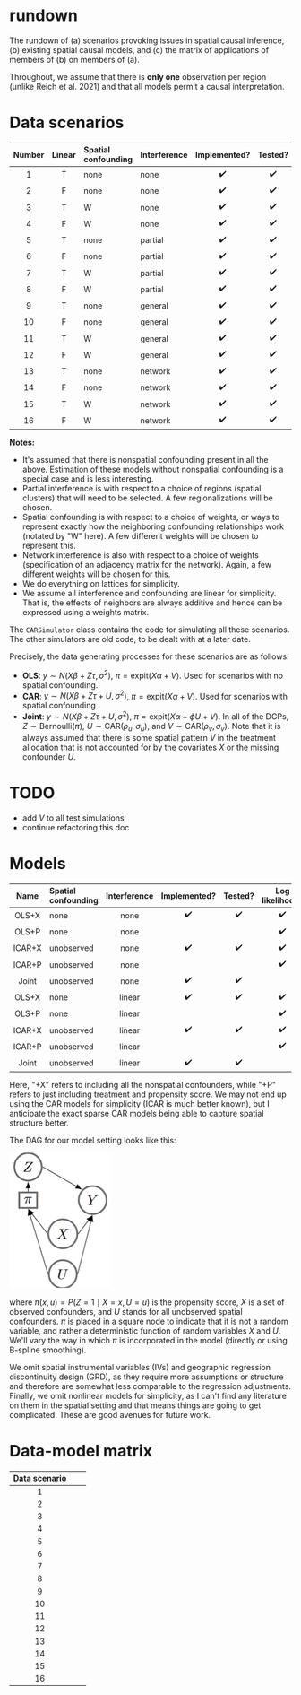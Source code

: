 # rundown
The rundown of (a) scenarios provoking issues in spatial causal inference, (b) existing spatial causal models, and (c) the matrix of applications of members of (b) on members of (a).

Throughout, we assume that there is **only one** observation per region (unlike Reich et al. 2021) and that all models permit a causal interpretation.

# Data scenarios

| Number | Linear | Spatial confounding | Interference |    Implemented?    |       Tested?      |
| :----: | :----: | :------------------ | :----------- | :----------------: | :----------------: |
|    1   |    T   | none                | none         | :heavy_check_mark: | :heavy_check_mark: |
|    2   |    F   | none                | none         | :heavy_check_mark: | :heavy_check_mark: |
|    3   |    T   | W                   | none         | :heavy_check_mark: | :heavy_check_mark: |
|    4   |    F   | W                   | none         | :heavy_check_mark: | :heavy_check_mark: |
|    5   |    T   | none                | partial      | :heavy_check_mark: | :heavy_check_mark: |
|    6   |    F   | none                | partial      | :heavy_check_mark: | :heavy_check_mark: |
|    7   |    T   | W                   | partial      | :heavy_check_mark: | :heavy_check_mark: |
|    8   |    F   | W                   | partial      | :heavy_check_mark: | :heavy_check_mark: |
|    9   |    T   | none                | general      | :heavy_check_mark: | :heavy_check_mark: |
|   10   |    F   | none                | general      | :heavy_check_mark: | :heavy_check_mark: |
|   11   |    T   | W                   | general      | :heavy_check_mark: | :heavy_check_mark: |
|   12   |    F   | W                   | general      | :heavy_check_mark: | :heavy_check_mark: |
|   13   |    T   | none                | network      | :heavy_check_mark: | :heavy_check_mark: |
|   14   |    F   | none                | network      | :heavy_check_mark: | :heavy_check_mark: |
|   15   |    T   | W                   | network      | :heavy_check_mark: | :heavy_check_mark: |
|   16   |    F   | W                   | network      | :heavy_check_mark: | :heavy_check_mark: |

**Notes:** 
- It's assumed that there is nonspatial confounding present in all the above. Estimation of these models
  without nonspatial confounding is a special case and is less interesting.
- Partial interference is with respect to a choice of regions (spatial clusters) that will need to be
  selected. A few regionalizations will be chosen.
- Spatial confounding is with respect to a choice of weights, or ways to represent exactly how the 
  neighboring confounding relationships work (notated by "W" here). A few different weights will
  be chosen to represent this.
- Network interference is also with respect to a choice of weights (specification of an adjacency matrix
  for the network). Again, a few different weights will be chosen for this.
- We do everything on lattices for simplicity.
- We assume all interference and confounding are linear for simplicity. That is, the effects of 
  neighbors are always additive and hence can be expressed using a weights matrix.

The `CARSimulator` class contains the code for simulating all these scenarios.
The other simulators are old code, to be dealt with at a later date.

Precisely, the data generating processes for these scenarios are as follows:
- **OLS**: $y \sim N(X\beta + Z\tau, \sigma^2)$, $\pi = \text{expit}(X\alpha + V)$.
  Used for scenarios with no spatial confounding.
- **CAR**: $y \sim N(X\beta + Z\tau + U, \sigma^2)$, $\pi = \text{expit}(X\alpha + V)$. 
  Used for scenarios with spatial confounding
- **Joint**: $y \sim N(X\beta + Z\tau + U, \sigma^2)$, $\pi = \text{expit}(X\alpha + \phi U + V)$.
In all of the DGPs, $Z \sim \text{Bernoulli}(\pi)$, $U \sim \text{CAR}(\rho_u, \sigma_u)$, and $V \sim \text{CAR}(\rho_v, \sigma_v)$.
Note that it is always assumed that there is some spatial pattern $V$ in the treatment allocation that is not accounted for by the covariates $X$ or the missing confounder $U$.

# TODO
- add $V$ to all test simulations
- continue refactoring this doc


# Models
| Name  | Spatial confounding | Interference | Implemented?       | Tested?            | Log likelihood? | Posterior predictive? |
|:-----:|:--------------------|:------------:|:------------------:|:------------------:|:----------------:|:---------------------:|
| OLS+X | none                | none         | :heavy_check_mark: | :heavy_check_mark: |:heavy_check_mark:|                       |
| OLS+P | none                | none         |                    |                    |:heavy_check_mark:|                       |
| ICAR+X| unobserved          | none         | :heavy_check_mark: | :heavy_check_mark: |:heavy_check_mark:|                       |
| ICAR+P| unobserved          | none         |                    |                    |:heavy_check_mark:|                       |
| Joint | unobserved          | none         | :heavy_check_mark: | :heavy_check_mark: |                  |                       |
| OLS+X | none                | linear       | :heavy_check_mark: | :heavy_check_mark: |:heavy_check_mark:|                       |
| OLS+P | none                | linear       |                    |                    |:heavy_check_mark:|                       |
| ICAR+X| unobserved          | linear       | :heavy_check_mark: | :heavy_check_mark: |:heavy_check_mark:|                       |
| ICAR+P| unobserved          | linear       |                    |                    |:heavy_check_mark:|                       |
| Joint | unobserved          | linear       | :heavy_check_mark: | :heavy_check_mark: |                  |                       |

Here, "+X" refers to including all the nonspatial confounders, while "+P" refers to just including treatment and propensity score.
We may not end up using the CAR models for simplicity (ICAR is much better known), but I anticipate the exact sparse CAR models being able to capture spatial structure better.

The DAG for our model setting looks like this:

![image](confounding-setting.png)

where $\pi(x, u) = P(Z = 1 \mid X = x, U = u)$ is the propensity score, $X$ is a set of observed confounders, and $U$ stands for all unobserved spatial confounders.
$\pi$ is placed in a square node to indicate that it is not a random variable, and rather a deterministic function of random variables $X$ and $U$.
We'll vary the way in which $\pi$ is incorporated in the model (directly or using B-spline smoothing).

We omit spatial instrumental variables (IVs) and geographic regression discontinuity design (GRD), as they require more assumptions or structure and therefore are somewhat less comparable to the regression adjustments.
Finally, we omit nonlinear models for simplicity, as I can't find any literature on them in the spatial setting and that means things are going to get complicated.
These are good avenues for future work.

# Data-model matrix
| Data scenario | | |
| :-----------: |-|-|
|       1       | | |
|       2       | | |
|       3       | | |
|       4       | | |
|       5       | | |
|       6       | | |
|       7       | | |
|       8       | | |
|       9       | | |
|      10       | | |
|      11       | | |
|      12       | | |
|      13       | | |
|      14       | | |
|      15       | | |
|      16       | | |
